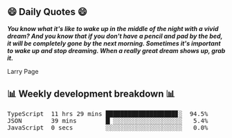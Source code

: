 ## 😄 Daily Quotes 😄

_**You know what it's like to wake up in the middle of the night with a vivid dream? And you know that if you don't have a pencil and pad by the bed, it will be completely gone by the next morning. Sometimes it's important to wake up and stop dreaming. When a really great dream shows up, grab it.**_

Larry Page



## 📊 Weekly development breakdown 📊

<pre>TypeScript  11 hrs 29 mins ███████████████████▊░  94.5%
JSON        39 mins        █▏░░░░░░░░░░░░░░░░░░░   5.4%
JavaScript  0 secs         ░░░░░░░░░░░░░░░░░░░░░   0.0%</pre>